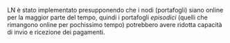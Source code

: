 LN è stato implementato presupponendo che i nodi (portafogli) siano online per la maggior parte del tempo, quindi i portafogli _episodici_ (quelli che rimangono online per pochissimo tempo) potrebbero avere ridotta capacità di invio e ricezione dei pagamenti.

